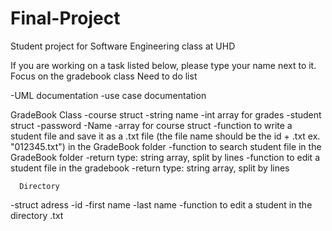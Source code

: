 # Final-Project
Student project for Software Engineering class at UHD

If you are working on a task listed below, please type your name next to it. Focus on the gradebook class
Need to do list

-UML documentation
-use case documentation


  GradeBook Class
  -course struct
    -string name
    -int array for grades
  -student struct
      -password
      -Name
      -array for course struct
  -function to write a student file and save it as a .txt file (the file name should be the id + .txt ex. "012345.txt") in the GradeBook folder
  -function to search student file in the GradeBook folder
    -return type: string array, split by lines
  -function to edit a student file in the gradebook
    -return type: string array, split by lines
    
      Directory
  -struct adress
    -id
    -first name
    -last name
  -function to edit a student in the directory .txt
    
    
